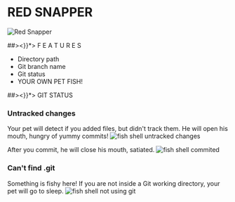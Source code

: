 # RED SNAPPER
![Red Snapper](https://github.com/adam-p/markdown-here/raw/master/redsnapper.jpg)

##><}}*> F E A T U R E S
+ Directory path
+ Git branch name
+ Git status
+ YOUR OWN PET FISH!

##><}}*> GIT STATUS
### Untracked changes
Your pet will detect if you added files, but didn't track them. He will open his mouth, hungry of yummy commits!
![fish shell untracked changes](https://github.com/adam-p/markdown-here/raw/master/hungry.png)

After you commit, he will close his mouth, satiated.
![fish shell commited](https://github.com/adam-p/markdown-here/raw/master/fed.png)

### Can't find .git
Something is fishy here! If you are not inside a Git working directory, your pet will go to sleep.
![fish shell not using git](https://github.com/adam-p/markdown-here/raw/master/fishy.png)

